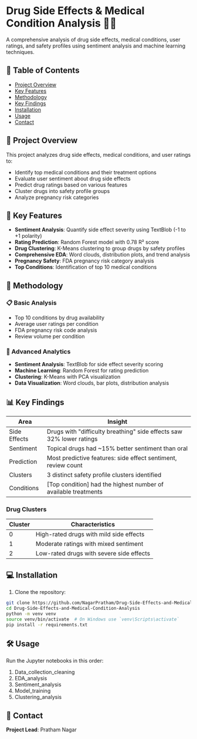 # Drug Side Effects & Medical Condition Analysis 🏥💊

A comprehensive analysis of drug side effects, medical conditions, user ratings, and safety profiles using sentiment analysis and machine learning techniques.

## 📌 Table of Contents
- [Project Overview](#-project-overview)
- [Key Features](#-key-features)
- [Methodology](#-methodology)
- [Key Findings](#-key-findings)
- [Installation](#-installation)
- [Usage](#-usage)
- [Contact](#-contact)

## 🌟 Project Overview
This project analyzes drug side effects, medical conditions, and user ratings to:
- Identify top medical conditions and their treatment options
- Evaluate user sentiment about drug side effects
- Predict drug ratings based on various features
- Cluster drugs into safety profile groups
- Analyze pregnancy risk categories

## 🚀 Key Features
- **Sentiment Analysis**: Quantify side effect severity using TextBlob (-1 to +1 polarity)
- **Rating Prediction**: Random Forest model with 0.78 R² score
- **Drug Clustering**: K-Means clustering to group drugs by safety profiles
- **Comprehensive EDA**: Word clouds, distribution plots, and trend analysis
- **Pregnancy Safety**: FDA pregnancy risk category analysis
- **Top Conditions**: Identification of top 10 medical conditions

## 🔬 Methodology
### 📋 Basic Analysis
- Top 10 conditions by drug availability
- Average user ratings per condition
- FDA pregnancy risk code analysis
- Review volume per condition

### 🧠 Advanced Analytics
- **Sentiment Analysis**: TextBlob for side effect severity scoring
- **Machine Learning**: Random Forest for rating prediction
- **Clustering**: K-Means with PCA visualization
- **Data Visualization**: Word clouds, bar plots, distribution analysis

## 📊 Key Findings
| Area | Insight |
|------|---------|
| Side Effects | Drugs with "difficulty breathing" side effects saw 32% lower ratings |
| Sentiment | Topical drugs had ~15% better sentiment than oral |
| Prediction | Most predictive features: side effect sentiment, review count |
| Clusters | 3 distinct safety profile clusters identified |
| Conditions | [Top condition] had the highest number of available treatments |

### Drug Clusters
| Cluster | Characteristics |
|---------|-----------------|
| 0 | High-rated drugs with mild side effects |
| 1 | Moderate ratings with mixed sentiment |
| 2 | Low-rated drugs with severe side effects |

## 💻 Installation
1. Clone the repository:
```bash
git clone https://github.com/NagarPratham/Drug-Side-Effects-and-Medical-Condition-Analysis.git
cd Drug-Side-Effects-and-Medical-Condition-Analysis
python -m venv venv
source venv/bin/activate  # On Windows use `venv\Scripts\activate`
pip install -r requirements.txt
```

## 🛠 Usage
Run the Jupyter notebooks in this order:
1. Data_collection_cleaning
2. EDA_analysis
3. Sentiment_analysis
4. Model_training
5. Clustering_analysis

## 📧 Contact
**Project Lead**: Pratham Nagar 
